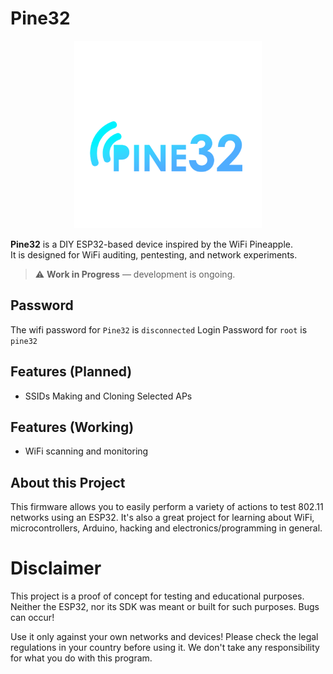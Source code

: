 # Pine32
<p align="center">
<img alt="Marauder logo" src="assets/PINE32textcolor.png" width="300"></p>
<p align="center">

**Pine32** is a DIY ESP32-based device inspired by the WiFi Pineapple.  
It is designed for WiFi auditing, pentesting, and network experiments.  

> ⚠️ **Work in Progress** — development is ongoing.

## Password
The wifi password for `Pine32` is `disconnected`
Login Password for `root` is `pine32`

## Features (Planned)
- SSIDs Making and Cloning Selected APs

## Features (Working)
- WiFi scanning and monitoring   

## About this Project
This firmware allows you to easily perform a variety of actions to test 802.11 networks using an ESP32. It's also a great project for learning about WiFi, microcontrollers, Arduino, hacking and electronics/programming in general.

# Disclaimer
This project is a proof of concept for testing and educational purposes.
Neither the ESP32, nor its SDK was meant or built for such purposes. Bugs can occur!

Use it only against your own networks and devices!
Please check the legal regulations in your country before using it.
We don't take any responsibility for what you do with this program.

